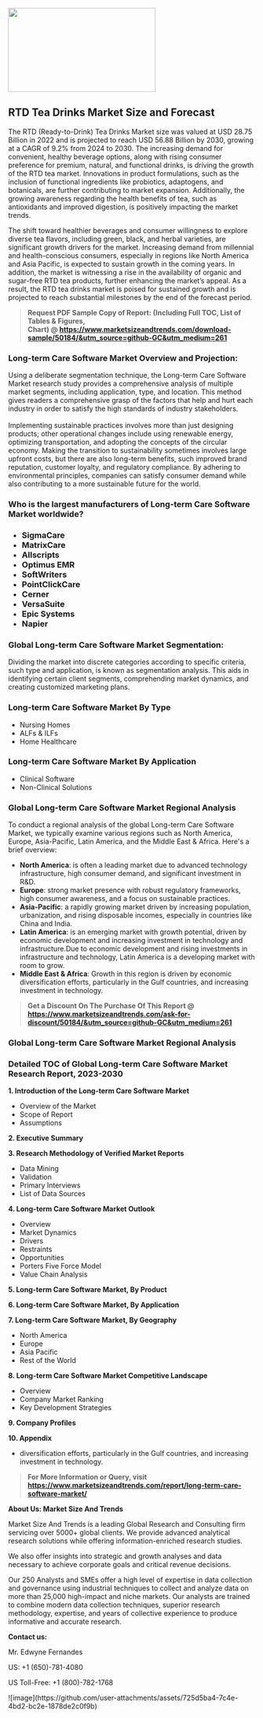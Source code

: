 <p><img class="alignnone size-medium wp-image-20088" src="https://ffe5etoiles.com/wp-content/uploads/2024/12/MST1-300x171.png" alt="" width="300" height="171" /></p><h2>RTD Tea Drinks Market Size and Forecast</h2><p>The RTD (Ready-to-Drink) Tea Drinks Market size was valued at USD 28.75 Billion in 2022 and is projected to reach USD 56.88 Billion by 2030, growing at a CAGR of 9.2% from 2024 to 2030. The increasing demand for convenient, healthy beverage options, along with rising consumer preference for premium, natural, and functional drinks, is driving the growth of the RTD tea market. Innovations in product formulations, such as the inclusion of functional ingredients like probiotics, adaptogens, and botanicals, are further contributing to market expansion. Additionally, the growing awareness regarding the health benefits of tea, such as antioxidants and improved digestion, is positively impacting the market trends.</p><p>The shift toward healthier beverages and consumer willingness to explore diverse tea flavors, including green, black, and herbal varieties, are significant growth drivers for the market. Increasing demand from millennial and health-conscious consumers, especially in regions like North America and Asia Pacific, is expected to sustain growth in the coming years. In addition, the market is witnessing a rise in the availability of organic and sugar-free RTD tea products, further enhancing the market’s appeal. As a result, the RTD tea drinks market is poised for sustained growth and is projected to reach substantial milestones by the end of the forecast period.</p></p><blockquote id="" class=""><strong>Request PDF Sample Copy of Report: (Including Full TOC, List of Tables &amp; Figures, Chart)&nbsp;@&nbsp;<strong><a href="https://www.marketsizeandtrends.com/download-sample/50184/&utm_source=github-GC&utm_medium=261" target="_blank">https://www.marketsizeandtrends.com/download-sample/50184/&utm_source=github-GC&utm_medium=261</a></strong></strong></blockquote><h3 id="" class="">Long-term Care Software Market&nbsp;Overview and Projection:</h3><p id="" class="">Using a deliberate segmentation technique, the Long-term Care Software Market research study provides a comprehensive analysis of multiple market segments, including application, type, and location. This method gives readers a comprehensive grasp of the factors that help and hurt each industry in order to satisfy the high standards of industry stakeholders. <br /> <br />Implementing sustainable practices involves more than just designing products; other operational changes include using renewable energy, optimizing transportation, and adopting the concepts of the circular economy. Making the transition to sustainability sometimes involves large upfront costs, but there are also long-term benefits, such improved brand reputation, customer loyalty, and regulatory compliance. By adhering to environmental principles, companies can satisfy consumer demand while also contributing to a more sustainable future for the world.</p><h3 id="" class="">Who is the largest manufacturers of&nbsp;Long-term Care Software Market worldwide?</h3><h3 class=""><p><ul><li>SigmaCare </li><li> MatrixCare </li><li> Allscripts </li><li> Optimus EMR </li><li> SoftWriters </li><li> PointClickCare </li><li> Cerner </li><li> VersaSuite </li><li> Epic Systems </li><li> Napier</li></ul></p></h3><h3 id="" class="">Global&nbsp;Long-term Care Software Market Segmentation:</h3><p id="" class="">Dividing the market into discrete categories according to specific criteria, such type and application, is known as segmentation analysis. This aids in identifying certain client segments, comprehending market dynamics, and creating customized marketing plans.</p><h3 id="" class="">Long-term Care Software Market&nbsp;By Type</h3><p><p><ul><li>Nursing Homes </li><li> ALFs & ILFs </li><li> Home Healthcare</p></li></ul></p></p><h3 id="" class="">Long-term Care Software Market&nbsp;By Application</h3><p class=""><p><ul><li>Clinical Software </li><li> Non-Clinical Solutions</li></ul></p></p><h3 id="" class="">Global Long-term Care Software Market Regional Analysis</h3><p id="" class="">To conduct a regional analysis of the global Long-term Care Software Market, we typically examine various regions such as North America, Europe, Asia-Pacific, Latin America, and the Middle East &amp; Africa. Here's a brief overview:</p><ul><li><strong>North America</strong>: is often a leading market due to advanced technology infrastructure, high consumer demand, and significant investment in R&amp;D.</li><li><strong>Europe</strong>: strong market presence with robust regulatory frameworks, high consumer awareness, and a focus on sustainable practices.</li><li><strong>Asia-Pacific</strong>: a rapidly growing market driven by increasing population, urbanization, and rising disposable incomes, especially in countries like China and India.</li><li><strong>Latin America</strong>: is an emerging market with growth potential, driven by economic development and increasing investment in technology and infrastructure.Due to economic development and rising investments in infrastructure and technology, Latin America is a developing market with room to grow.</li><li><strong>Middle East &amp; Africa</strong>: Growth in this region is driven by economic diversification efforts, particularly in the Gulf countries, and increasing investment in technology.</li></ul><blockquote id="" class=""><strong>Get a Discount On The Purchase Of This Report @ <strong><a href="https://www.marketsizeandtrends.com/ask-for-discount/50184/&utm_source=github-GC&utm_medium=261" target="_blank">https://www.marketsizeandtrends.com/ask-for-discount/50184/&utm_source=github-GC&utm_medium=261</a></strong></strong></blockquote><h3 id="" class="">Global Long-term Care Software Market Regional Analysis</h3><h3 id="" class="">Detailed TOC of Global Long-term Care Software Market Research Report, 2023-2030</h3><p id="" class=""><strong>1. Introduction of the Long-term Care Software Market</strong></p><ul><li>Overview of the Market</li><li>Scope of Report</li><li>Assumptions</li></ul><p id="" class=""><strong>2. Executive Summary</strong></p><p id="" class=""><strong>3. Research Methodology of Verified Market Reports</strong></p><ul><li>Data Mining</li><li>Validation</li><li>Primary Interviews</li><li>List of Data Sources</li></ul><p id="" class=""><strong>4. Long-term Care Software Market Outlook</strong></p><ul><li>Overview</li><li>Market Dynamics</li><li>Drivers</li><li>Restraints</li><li>Opportunities</li><li>Porters Five Force Model</li><li>Value Chain Analysis</li></ul><p id="" class=""><strong>5. Long-term Care Software Market, By Product</strong></p><p id="" class=""><strong>6. Long-term Care Software Market, By Application</strong></p><p id="" class=""><strong>7. Long-term Care Software Market, By Geography</strong></p><ul><li>North America</li><li>Europe</li><li>Asia Pacific</li><li>Rest of the World</li></ul><p id="" class=""><strong>8. Long-term Care Software Market Competitive Landscape</strong></p><ul><li>Overview</li><li>Company Market Ranking</li><li>Key Development Strategies</li></ul><p id="" class=""><strong>9. Company Profiles</strong></p><p id="" class=""><strong>10. Appendix</strong></p><ul><li>diversification efforts, particularly in the Gulf countries, and increasing investment in technology.</li></ul><blockquote id="" class=""><strong>For More Information or Query, visit <strong><strong><a href="https://www.marketsizeandtrends.com/report/long-term-care-software-market/" target="_blank">https://www.marketsizeandtrends.com/report/long-term-care-software-market/</a></strong></strong></strong></blockquote><p id="" class=""><strong>About Us: Market Size And Trends</strong></p><p id="" class="">Market Size And Trends is a leading Global Research and Consulting firm servicing over 5000+ global clients. We provide advanced analytical research solutions while offering information-enriched research studies.</p><p id="" class="">We also offer insights into strategic and growth analyses and data necessary to achieve corporate goals and critical revenue decisions.</p><p id="" class="">Our 250 Analysts and SMEs offer a high level of expertise in data collection and governance using industrial techniques to collect and analyze data on more than 25,000 high-impact and niche markets. Our analysts are trained to combine modern data collection techniques, superior research methodology, expertise, and years of collective experience to produce informative and accurate research.</p><p id="" class=""><strong>Contact us:</strong></p><p id="" class="">Mr. Edwyne Fernandes</p><p id="" class="">US: +1 (650)-781-4080</p><p id="" class="">US Toll-Free: +1 (800)-782-1768</p>
![image](https://github.com/user-attachments/assets/725d5ba4-7c4e-4bd2-bc2e-1878de2c0f9b)

